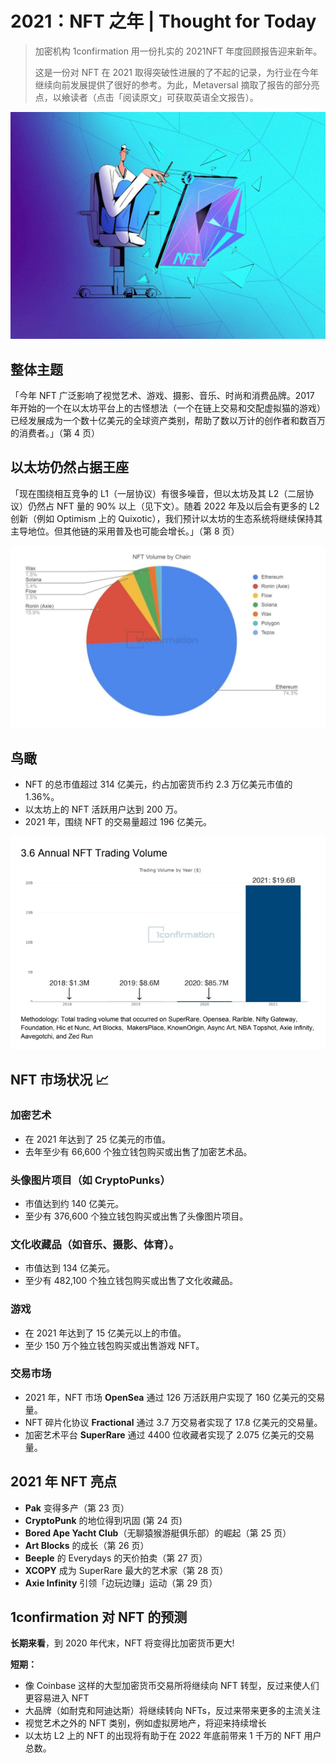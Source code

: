 # 2021：NFT 之年 | Thought for Today

> 加密机构 1confirmation 用一份扎实的 2021NFT 年度回顾报告迎来新年。
>
> [](./tweet.png)
>
> 这是一份对 NFT 在 2021 取得突破性进展的了不起的记录，为行业在今年继续向前发展提供了很好的参考。为此，Metaversal 摘取了报告的部分亮点，以飨读者（点击「阅读原文」可获取英语全文报告）。

![](./cover.jpeg)

## 整体主题

「今年 NFT 广泛影响了视觉艺术、游戏、摄影、音乐、时尚和消费品牌。2017 年开始的一个在以太坊平台上的古怪想法（一个在链上交易和交配虚拟猫的游戏）已经发展成为一个数十亿美元的全球资产类别，帮助了数以万计的创作者和数百万的消费者。」（第 4 页）

## 以太坊仍然占据王座

「现在围绕相互竞争的 L1（一层协议）有很多噪音，但以太坊及其 L2（二层协议）仍然占 NFT 量的 90% 以上（见下文）。随着 2022 年及以后会有更多的 L2 创新（例如 Optimism 上的 Quixotic），我们预计以太坊的生态系统将继续保持其主导地位。但其他链的采用普及也可能会增长。」（第 8 页）

![](./chart-01.jpeg)

## 鸟瞰

- NFT 的总市值超过 314 亿美元，约占加密货币约 2.3 万亿美元市值的 1.36%。
- 以太坊上的 NFT 活跃用户达到 200 万。
- 2021 年，围绕 NFT 的交易量超过 196 亿美元。

![](./chart-02.jpeg)

## NFT 市场状况 📈

### 加密艺术

- 在 2021 年达到了 25 亿美元的市值。
- 去年至少有 66,600 个独立钱包购买或出售了加密艺术品。

### 头像图片项目（如 CryptoPunks）

- 市值达到约 140 亿美元。
- 至少有 376,600 个独立钱包购买或出售了头像图片项目。

### 文化收藏品（如音乐、摄影、体育）。

- 市值达到 134 亿美元。
- 至少有 482,100 个独立钱包购买或出售了文化收藏品。

### 游戏

- 在 2021 年达到了 15 亿美元以上的市值。
- 至少 150 万个独立钱包购买或出售游戏 NFT。

### 交易市场

- 2021 年，NFT 市场 **OpenSea** 通过 126 万活跃用户实现了 160 亿美元的交易量。
- NFT 碎片化协议 **Fractional** 通过 3.7 万交易者实现了 17.8 亿美元的交易量。
- 加密艺术平台 **SuperRare** 通过 4400 位收藏者实现了 2.075 亿美元的交易量。

## 2021 年 NFT 亮点

- **Pak** 变得多产（第 23 页）
- **CryptoPunk** 的地位得到巩固 (第 24 页)
- **Bored Ape Yacht Club**（无聊猿猴游艇俱乐部）的崛起（第 25 页）
- **Art Blocks** 的成长（第 26 页）
- **Beeple** 的 Everydays 的天价拍卖（第 27 页）
- **XCOPY** 成为 SuperRare 最大的艺术家（第 28 页）
- **Axie Infinity** 引领「边玩边赚」运动（第 29 页）

## 1confirmation 对 NFT 的预测

**长期来看**，到 2020 年代末，NFT 将变得比加密货币更大!

**短期：**

- 像 Coinbase 这样的大型加密货币交易所将继续向 NFT 转型，反过来使人们更容易进入 NFT
- 大品牌（如耐克和阿迪达斯）将继续转向 NFTs，反过来带来更多的主流关注
- 视觉艺术之外的 NFT 类别，例如虚拟房地产，将迎来持续增长
- 以太坊 L2 上的 NFT 的出现将有助于在 2022 年底前带来 1 千万的 NFT 用户总数。
